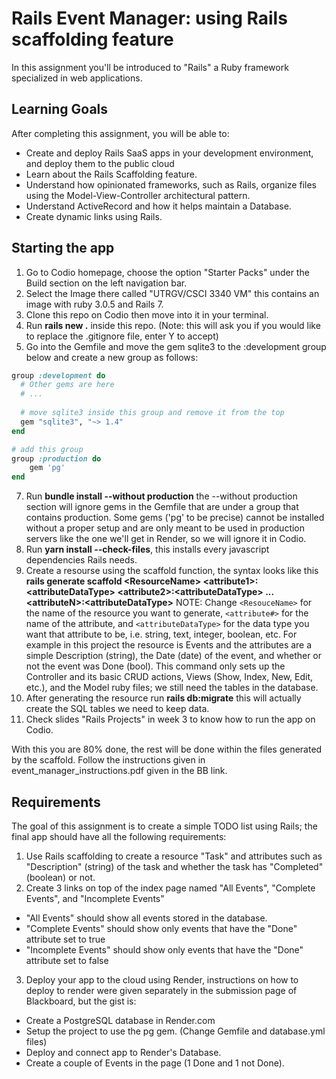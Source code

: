 Rails Event Manager: using Rails scaffolding feature
=============================================================

In this assignment you'll be introduced to "Rails" a Ruby framework specialized in web applications.

Learning Goals
--------------
After completing this assignment, you will be able to:

* Create and deploy Rails SaaS apps in your development environment, and deploy them to the public cloud
* Learn about the Rails Scaffolding feature.
* Understand how opinionated frameworks, such as Rails, organize files using the Model-View-Controller architectural pattern.
* Understand ActiveRecord and how it helps maintain a Database.
* Create dynamic links using Rails.

Starting the app
-----------------
1. Go to Codio homepage, choose the option "Starter Packs" under the Build section on the left navigation bar.
2. Select the Image there called "UTRGV/CSCI 3340 VM" this contains an image with ruby 3.0.5 and Rails 7. 
3. Clone this repo on Codio then move into it in your terminal.
4. Run **rails new .** inside this repo. (Note: this will ask you if you would like to replace the .gitignore file, enter Y to accept)
5. Go into the Gemfile and move the gem sqlite3 to the :development group below and create a new group as follows:
```rb
group :development do
  # Other gems are here
  # ...
  
  # move sqlite3 inside this group and remove it from the top
  gem "sqlite3", "~> 1.4"
end

# add this group
group :production do
    gem 'pg'
end
```
7. Run **bundle install --without production** the --without production section will ignore gems in the Gemfile that are under a group that contains production. Some gems ('pg' to be precise) cannot be installed without a proper setup and are only meant to be used in production servers like the one we'll get in Render, so we will ignore it in Codio.
8. Run **yarn install --check-files**, this installs every javascript dependencies Rails needs.
9. Create a resourse using the scaffold function, the syntax looks like this **rails generate scaffold \<ResourceName> \<attribute1>:\<attributeDataType> \<attribute2>:\<attributeDataType> ... \<attributeN>:\<attributeDataType>** NOTE: Change ```<ResouceName>``` for the name of the resource you want to generate, ```<attribute#>``` for the name of the attribute, and ```<attributeDataType>``` for the data type you want that attribute to be, i.e. string, text, integer, boolean, etc. For example in this project the resource is Events and the attributes are a simple Description (string), the Date (date) of the event, and whether or not the event was Done (bool). This command only sets up the Controller and its basic CRUD actions, Views (Show, Index, New, Edit, etc.), and the Model ruby files; we still need the tables in the database.
10. After generating the resource run **rails db:migrate** this will actually create the SQL tables we need to keep data.
11. Check slides "Rails Projects" in week 3 to know how to run the app on Codio.

With this you are 80% done, the rest will be done within the files generated by the scaffold. Follow the instructions given in event_manager_instructions.pdf given in the BB link.

Requirements
------------
The goal of this assignment is to create a simple TODO list using Rails; the final app should have all the following requirements:

1. Use Rails scaffolding to create a resource "Task" and attributes such as "Description" (string) of the task and whether the task has "Completed" (boolean) or not.
2. Create 3 links on top of the index page named "All Events", "Complete Events", and "Incomplete Events"
  * "All Events" should show all events stored in the database.
  * "Complete Events" should show only events that have the "Done" attribute set to true
  * "Incomplete Events" should show only events that have the "Done" attribute set to false
3. Deploy your app to the cloud using Render, instructions on how to deploy to render were given separately in the submission page of Blackboard, but the gist is:
  * Create a PostgreSQL database in Render.com
  * Setup the project to use the pg gem. (Change Gemfile and database.yml files) 
  * Deploy and connect app to Render's Database.
  * Create a couple of Events in the page (1 Done and 1 not Done).

